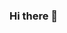 ### Hi there 👋

<!--
**mounika-pattikonda/mounika-pattikonda** is a ✨ _special_ ✨ repository because its `README.md` (this file) appears on your GitHub profile.

Here are some ideas to get you started:
- 🌱 I’m currently learning to improve my skills in machine learning...
- 📫 How to reach me: mounikapattikonda21@gmail.com...
-->
